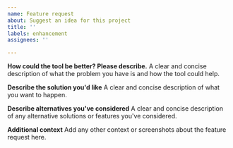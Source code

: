 ```yaml
---
name: Feature request
about: Suggest an idea for this project
title: ''
labels: enhancement
assignees: ''

---
```


**How could the tool be better? Please describe.**
A clear and concise description of what the problem you have is and how the tool could help.

**Describe the solution you'd like**
A clear and concise description of what you want to happen.

**Describe alternatives you've considered**
A clear and concise description of any alternative solutions or features you've considered.

**Additional context**
Add any other context or screenshots about the feature request here.
